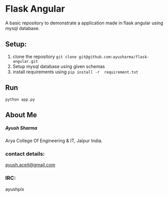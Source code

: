 # Flask Angular

A basic repository to demonstrate a application made in flask angular using mysql database.

## Setup:
1. clone the repository `git clone git@github.com:ayusharma/flask-angular.git`
2. Setup mysql database using given schemas
3.  install requirements using `pip install -r  requirement.txt`


## Run
`python app.py`

## About Me
##### Ayush Sharma
 Arya College Of Engineering & IT, Jaipur  India.

### contact details:
ayush.aceit@gmail.com

### IRC:
ayushpix
